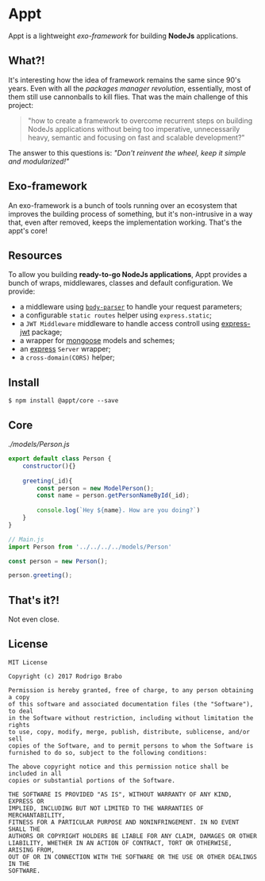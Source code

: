 # Appt
Appt is a lightweight *exo-framework* for building **NodeJs** applications.

## What?!
It's interesting how the idea of framework remains the same since 90's years. Even with all the *packages manager revolution*, essentially, most of them still use cannonballs to kill flies. That was the main challenge of this project: 

> "how to create a framework to overcome recurrent steps on building NodeJs applications without being too imperative, unnecessarily heavy, semantic and focusing on fast and scalable development?"

The answer to this questions is: *"Don't reinvent the wheel, keep it simple and modularized!"*

## Exo-framework
An exo-framework is a bunch of tools running over an ecosystem that improves the building process of something, but it's non-intrusive in a way that, even after removed, keeps the implementation working. That's the appt's core!

## Resources
To allow you building **ready-to-go NodeJs applications**, Appt provides a bunch of wraps, middlewares, classes and default configuration. We provide:
- a middleware using [`body-parser`](https://www.npmjs.com/package/body-parser) to handle your request parameters; 
- a configurable `static routes` helper using `express.static`;
- a `JWT Middleware` middleware to handle access controll using [express-jwt](https://www.npmjs.com/package/express-jwt) package;
- a wrapper for [mongoose](https://www.npmjs.com/package/mongoose) models and schemes;
- an [express](https://www.npmjs.com/package/express) `Server` wrapper;
- a `cross-domain(CORS)` helper;

## Install
    $ npm install @appt/core --save

## Core

*./models/Person.js*

```javascript
export default class Person {
	constructor(){}
	
	greeting(_id){
		const person = new ModelPerson();
		const name = person.getPersonNameById(_id);
		
		console.log(`Hey ${name}. How are you doing?`)
	}
}
```

```javascript
// Main.js
import Person from '../../../../models/Person'

const person = new Person();

person.greeting();
```

## That's it?!
Not even close.

## License
```
MIT License

Copyright (c) 2017 Rodrigo Brabo

Permission is hereby granted, free of charge, to any person obtaining a copy
of this software and associated documentation files (the "Software"), to deal
in the Software without restriction, including without limitation the rights
to use, copy, modify, merge, publish, distribute, sublicense, and/or sell
copies of the Software, and to permit persons to whom the Software is
furnished to do so, subject to the following conditions:

The above copyright notice and this permission notice shall be included in all
copies or substantial portions of the Software.

THE SOFTWARE IS PROVIDED "AS IS", WITHOUT WARRANTY OF ANY KIND, EXPRESS OR
IMPLIED, INCLUDING BUT NOT LIMITED TO THE WARRANTIES OF MERCHANTABILITY,
FITNESS FOR A PARTICULAR PURPOSE AND NONINFRINGEMENT. IN NO EVENT SHALL THE
AUTHORS OR COPYRIGHT HOLDERS BE LIABLE FOR ANY CLAIM, DAMAGES OR OTHER
LIABILITY, WHETHER IN AN ACTION OF CONTRACT, TORT OR OTHERWISE, ARISING FROM,
OUT OF OR IN CONNECTION WITH THE SOFTWARE OR THE USE OR OTHER DEALINGS IN THE
SOFTWARE.
```
